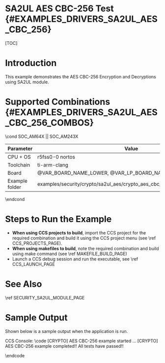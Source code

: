 # SA2UL AES CBC-256 Test {#EXAMPLES_DRIVERS_SA2UL_AES_CBC_256}

[TOC]

# Introduction

This example demonstrates the AES CBC-256 Encryption and Decryptions using SA2UL module.

# Supported Combinations {#EXAMPLES_DRIVERS_SA2UL_AES_CBC_256_COMBOS}

\cond SOC_AM64X || SOC_AM243X

 Parameter      | Value
 ---------------|-----------
 CPU + OS       | r5fss0-0 nortos
 Toolchain      | ti-arm-clang
 Board          | @VAR_BOARD_NAME_LOWER, @VAR_LP_BOARD_NAME_LOWER
 Example folder | examples/security/crypto/sa2ul_aes/crypto_aes_cbc_256/crypto_aes_cbc_256.c
\endcond

# Steps to Run the Example

- **When using CCS projects to build**, import the CCS project for the required combination
  and build it using the CCS project menu (see \ref CCS_PROJECTS_PAGE).
- **When using makefiles to build**, note the required combination and build using
  make command (see \ref MAKEFILE_BUILD_PAGE)
- Launch a CCS debug session and run the executable, see \ref CCS_LAUNCH_PAGE

# See Also

\ref SECURITY_SA2UL_MODULE_PAGE

# Sample Output

Shown below is a sample output when the application is run.


CCS Console:
\code
[CRYPTO] AES CBC-256 example started ...
[CRYPTO] AES CBC-256 example completed!!
All tests have passed!!

\endcode


